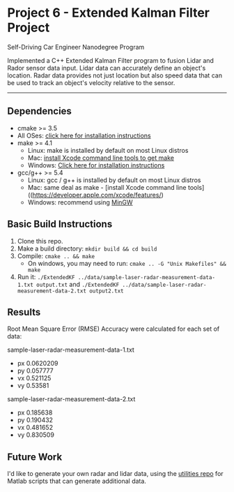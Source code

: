 # Project 6 - Extended Kalman Filter Project
Self-Driving Car Engineer Nanodegree Program

Implemented a C++ Extended Kalman Filter program to fusion Lidar and Rador sensor data input. Lidar data can accurately define an object's location. Radar data provides not just location but also  speed data that can be used to track an object's velocity relative to the sensor. 

---

## Dependencies

* cmake >= 3.5
 * All OSes: [click here for installation instructions](https://cmake.org/install/)
* make >= 4.1
  * Linux: make is installed by default on most Linux distros
  * Mac: [install Xcode command line tools to get make](https://developer.apple.com/xcode/features/)
  * Windows: [Click here for installation instructions](http://gnuwin32.sourceforge.net/packages/make.htm)
* gcc/g++ >= 5.4
  * Linux: gcc / g++ is installed by default on most Linux distros
  * Mac: same deal as make - [install Xcode command line tools]((https://developer.apple.com/xcode/features/)
  * Windows: recommend using [MinGW](http://www.mingw.org/)

## Basic Build Instructions

1. Clone this repo.
2. Make a build directory: `mkdir build && cd build`
3. Compile: `cmake .. && make` 
   * On windows, you may need to run: `cmake .. -G "Unix Makefiles" && make`
4. Run it: 
   `./ExtendedKF ../data/sample-laser-radar-measurement-data-1.txt output.txt` 
   and
   `./ExtendedKF ../data/sample-laser-radar-measurement-data-2.txt output2.txt`

## Results

Root Mean Square Error (RMSE) Accuracy were calculated for each set of data:

sample-laser-radar-measurement-data-1.txt
* px	       0.0620209
* py	       0.057777
* vx	       0.521125
* vy	       0.53581

sample-laser-radar-measurement-data-2.txt
* px	       0.185638
* py	       0.190432
* vx	       0.481652
* vy	       0.830509

## Future Work

I'd like to generate your own radar and lidar data, using the
[utilities repo](https://github.com/udacity/CarND-Mercedes-SF-Utilities) for
Matlab scripts that can generate additional data.





